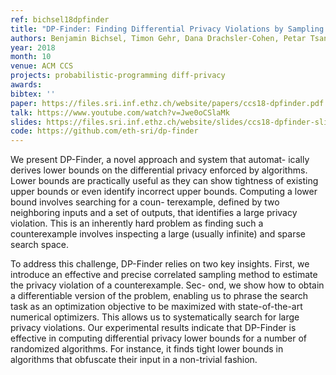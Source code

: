 ```yaml
---
ref: bichsel18dpfinder
title: "DP-Finder: Finding Differential Privacy Violations by Sampling and Optimization"
authors: Benjamin Bichsel, Timon Gehr, Dana Drachsler-Cohen, Petar Tsankov, Martin Vechev
year: 2018
month: 10
venue: ACM CCS
projects: probabilistic-programming diff-privacy
awards:
bibtex: ''
paper: https://files.sri.inf.ethz.ch/website/papers/ccs18-dpfinder.pdf
talk: https://www.youtube.com/watch?v=Jwe0oCSlaMk
slides: https://files.sri.inf.ethz.ch/website/slides/ccs18-dpfinder-slides.pdf
code: https://github.com/eth-sri/dp-finder
---
```


We present DP-Finder, a novel approach and system that automat- ically derives lower bounds on the differential privacy enforced by algorithms. Lower bounds are practically useful as they can show tightness of existing upper bounds or even identify incorrect upper bounds. Computing a lower bound involves searching for a coun- terexample, defined by two neighboring inputs and a set of outputs, that identifies a large privacy violation. This is an inherently hard problem as finding such a counterexample involves inspecting a large (usually infinite) and sparse search space.

To address this challenge, DP-Finder relies on two key insights. First, we introduce an effective and precise correlated sampling method to estimate the privacy violation of a counterexample. Sec- ond, we show how to obtain a differentiable version of the problem, enabling us to phrase the search task as an optimization objective to be maximized with state-of-the-art numerical optimizers. This allows us to systematically search for large privacy violations. Our experimental results indicate that DP-Finder is effective in computing differential privacy lower bounds for a number of randomized algorithms. For instance, it finds tight lower bounds in algorithms that obfuscate their input in a non-trivial fashion.
